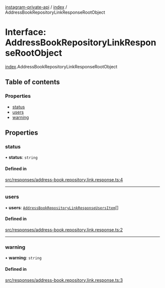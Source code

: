 [instagram-private-api](../../README.md) / [index](../../modules/index.md) / AddressBookRepositoryLinkResponseRootObject

# Interface: AddressBookRepositoryLinkResponseRootObject

[index](../../modules/index.md).AddressBookRepositoryLinkResponseRootObject

## Table of contents

### Properties

- [status](AddressBookRepositoryLinkResponseRootObject.md#status)
- [users](AddressBookRepositoryLinkResponseRootObject.md#users)
- [warning](AddressBookRepositoryLinkResponseRootObject.md#warning)

## Properties

### status

• **status**: `string`

#### Defined in

[src/responses/address-book.repository.link.response.ts:4](https://github.com/Nerixyz/instagram-private-api/blob/0e0721c/src/responses/address-book.repository.link.response.ts#L4)

___

### users

• **users**: [`AddressBookRepositoryLinkResponseUsersItem`](AddressBookRepositoryLinkResponseUsersItem.md)[]

#### Defined in

[src/responses/address-book.repository.link.response.ts:2](https://github.com/Nerixyz/instagram-private-api/blob/0e0721c/src/responses/address-book.repository.link.response.ts#L2)

___

### warning

• **warning**: `string`

#### Defined in

[src/responses/address-book.repository.link.response.ts:3](https://github.com/Nerixyz/instagram-private-api/blob/0e0721c/src/responses/address-book.repository.link.response.ts#L3)
